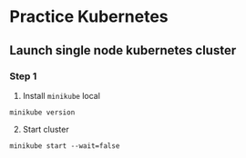 # **Practice Kubernetes**

## **Launch single node kubernetes cluster**

### Step 1
1. Install `minikube` local
```
minikube version
```
2. Start cluster
```
minikube start --wait=false
```


